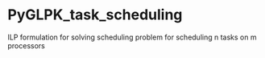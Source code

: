 # PyGLPK_task_scheduling
ILP formulation for solving scheduling problem for scheduling n tasks on m processors
